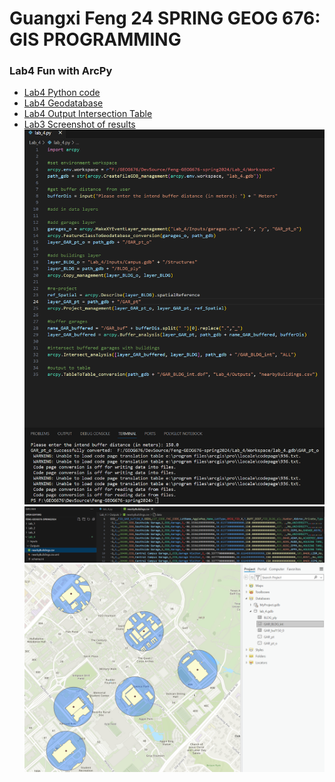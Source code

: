 # Guangxi Feng 24 SPRING GEOG 676: GIS PROGRAMMING
### Lab4  Fun with ArcPy


- [Lab4 Python code](lab_4.py)
- [Lab4 Geodatabase](Workspace)
- [Lab4 Output Intersection Table](Outputs/nearbyBuildings.csv])
- [Lab3 Screenshot of results](Screenshot)
![](Screenshot/lab_4-1.PNG)
![](Screenshot/lab_4-2.PNG)
![](Screenshot/lab_4-3.PNG)